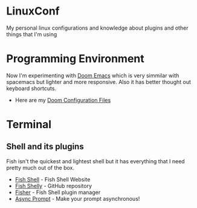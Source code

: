 # LinuxConf
My personal linux configurations and knowledge about plugins and other things that I'm using 

# Programming Environment

Now I'm experimenting with [Doom Emacs](https://github.com/hlissner/doom-emacs) which is very simmilar with spacemacs but lighter and more responsive.
Also it has better thought out keyboard shortcuts.

- Here are my [Doom Configuration Files](https://github.com/programistadoswiadczony/LinuxConf/tree/develop/.doom)


# Terminal

## Shell and its plugins
Fish isn't the quickest and lightest shell but it has everything that I need pretty much out of the box.

- [Fish Shell](https://fishshell.com) - Fish Shell Website
- [Fish Shelly](https://github.com/fish-shell/fish-shell) - GitHub repository
- [Fisher](https://github.com/jorgebucaran/fisher) - Fish Shell plugin manager
- [Async Prompt](https://github.com/acomagu/fish-async-prompt) - Make your prompt asynchronous!
